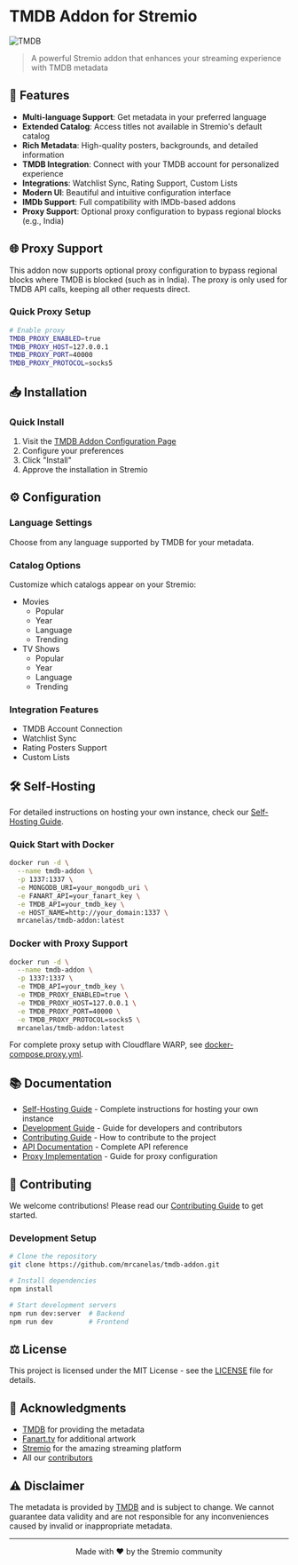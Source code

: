 # TMDB Addon for Stremio

![TMDB](https://www.themoviedb.org/assets/2/v4/logos/v2/blue_short-8e7b30f73a4020692ccca9c88bafe5dcb6f8a62a4c6bc55cd9ba82bb2cd95f6c.svg)

> A powerful Stremio addon that enhances your streaming experience with TMDB metadata

## 🌟 Features

- **Multi-language Support**: Get metadata in your preferred language
- **Extended Catalog**: Access titles not available in Stremio's default catalog
- **Rich Metadata**: High-quality posters, backgrounds, and detailed information
- **TMDB Integration**: Connect with your TMDB account for personalized experience
- **Integrations**: Watchlist Sync, Rating Support, Custom Lists
- **Modern UI**: Beautiful and intuitive configuration interface
- **IMDb Support**: Full compatibility with IMDb-based addons
- **Proxy Support**: Optional proxy configuration to bypass regional blocks (e.g., India)

## 🌐 Proxy Support

This addon now supports optional proxy configuration to bypass regional blocks where TMDB is blocked (such as in India). The proxy is only used for TMDB API calls, keeping all other requests direct.

### Quick Proxy Setup

```bash
# Enable proxy
TMDB_PROXY_ENABLED=true
TMDB_PROXY_HOST=127.0.0.1
TMDB_PROXY_PORT=40000
TMDB_PROXY_PROTOCOL=socks5
```

## 📥 Installation

### Quick Install

1. Visit the [TMDB Addon Configuration Page](https://94c8cb9f702d-tmdb-addon.baby-beamup.club/)
2. Configure your preferences
3. Click "Install"
4. Approve the installation in Stremio

## ⚙️ Configuration

### Language Settings
Choose from any language supported by TMDB for your metadata.

### Catalog Options
Customize which catalogs appear on your Stremio:
- Movies
  - Popular
  - Year
  - Language
  - Trending
- TV Shows
  - Popular
  - Year
  - Language
  - Trending

### Integration Features
- TMDB Account Connection
- Watchlist Sync
- Rating Posters Support
- Custom Lists

## 🛠️ Self-Hosting

For detailed instructions on hosting your own instance, check our [Self-Hosting Guide](docs/self-hosting.md).

### Quick Start with Docker
```bash
docker run -d \
  --name tmdb-addon \
  -p 1337:1337 \
  -e MONGODB_URI=your_mongodb_uri \
  -e FANART_API=your_fanart_key \
  -e TMDB_API=your_tmdb_key \
  -e HOST_NAME=http://your_domain:1337 \
  mrcanelas/tmdb-addon:latest
```

### Docker with Proxy Support
```bash
docker run -d \
  --name tmdb-addon \
  -p 1337:1337 \
  -e TMDB_API=your_tmdb_key \
  -e TMDB_PROXY_ENABLED=true \
  -e TMDB_PROXY_HOST=127.0.0.1 \
  -e TMDB_PROXY_PORT=40000 \
  -e TMDB_PROXY_PROTOCOL=socks5 \
  mrcanelas/tmdb-addon:latest
```

For complete proxy setup with Cloudflare WARP, see [docker-compose.proxy.yml](docker-compose.proxy.yml).

## 📚 Documentation

- [Self-Hosting Guide](docs/self-hosting.md) - Complete instructions for hosting your own instance
- [Development Guide](docs/development.md) - Guide for developers and contributors
- [Contributing Guide](docs/contributing.md) - How to contribute to the project
- [API Documentation](docs/api.md) - Complete API reference
- [Proxy Implementation](docs/proxy-implementation.md) - Guide for proxy configuration

## 🤝 Contributing

We welcome contributions! Please read our [Contributing Guide](docs/contributing.md) to get started.

### Development Setup
```bash
# Clone the repository
git clone https://github.com/mrcanelas/tmdb-addon.git

# Install dependencies
npm install

# Start development servers
npm run dev:server  # Backend
npm run dev         # Frontend
```

## ⚖️ License

This project is licensed under the MIT License - see the [LICENSE](LICENSE) file for details.

## 🙏 Acknowledgments

- [TMDB](https://www.themoviedb.org/) for providing the metadata
- [Fanart.tv](https://fanart.tv/) for additional artwork
- [Stremio](https://www.stremio.com/) for the amazing streaming platform
- All our [contributors](https://github.com/mrcanelas/tmdb-addon/graphs/contributors)

## ⚠️ Disclaimer

The metadata is provided by [TMDB](https://themoviedb.org/) and is subject to change. We cannot guarantee data validity and are not responsible for any inconveniences caused by invalid or inappropriate metadata.

---

<p align="center">
Made with ❤️ by the Stremio community
</p>



 
